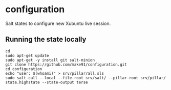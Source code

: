 # configuration

Salt states to configure new Xubuntu live session.

## Running the state locally
```
cd
sudo apt-get update
sudo apt-get -y install git salt-minion
git clone https://github.com/make91/configuration.git
cd configuration
echo "user: $(whoami)" > srv/pillar/all.sls
sudo salt-call --local --file-root srv/salt/ --pillar-root srv/pillar/ state.highstate --state-output terse

```
